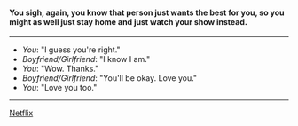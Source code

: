 #### You sigh, again, you know that person just wants the best for you, so you might as well just stay home and just watch your show instead.
----
 * _You_: "I guess you're right."
 * _Boyfriend/Girlfriend_: "I know I am."
 * _You_: "Wow. Thanks."
 * _Boyfriend/Girlfriend_: "You'll be okay. Love you."
 * _You_: "Love you too."

---

[Netflix](Netflix.md)
